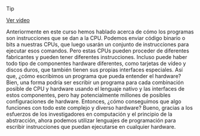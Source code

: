 > [!TIP]  
> [Ver video](https://youtu.be/P7NuNXLVeWI)

Anteriormente en este curso
hemos hablado acerca de cómo los programas son instrucciones que se dan a la CPU. Podemos enviar código binario o bits a nuestras CPUs, que luego usarán un conjunto de
instrucciones para ejecutar esos comandos. Pero estas CPUs pueden proceder de diferentes
fabricantes y pueden tener diferentes instrucciones. Incluso puede haber todo tipo de componentes hardware diferentes, como tarjetas de vídeo y discos duros, que también tienen sus propias interfaces especiales. Así que, ¿cómo escribimos un
programa que pueda entender el hardware? Bien, una forma podría ser escribir
un programa para cada combinación posible de CPU y hardware usando el lenguaje
nativo y las interfaces de estos componentes, pero hay potencialmente millones
de posibles configuraciones de hardware. Entonces, ¿cómo conseguimos que algo
funciones con todo este complejo y diverso hardware? Bueno, gracias a los esfuerzos de los investigadores
en computación y el principio de la abstracción, ahora podemos utilizar lenguajes de programación para escribir instrucciones que puedan ejecutarse en cualquier hardware.